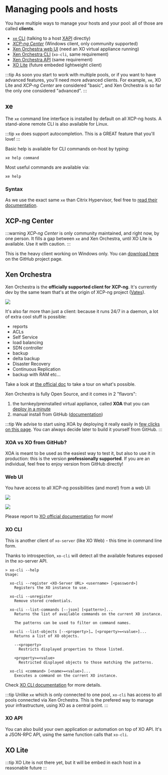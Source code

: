 # Managing pools and hosts

You have multiple ways to manage your hosts and your pool: all of those are called **clients**.

* [`xe` CLI](management.md#xe) (talking to a host [XAPI](api.md) directly)
* [*XCP-ng Center*](management.md#xcp-ng-center) (Windows client, only community supported)
* [Xen Orchestra web UI](management.md#xen-orchestra) (need an XO virtual appliance running)
* [Xen Orchestra CLI](management.md#xo-cli) (`xo-cli`, same requirement)
* [Xen Orchestra API](management.md#xo-api) (same requirement)
* [XO Lite](management.md#xo-lite) (future embeded lightweight client)

:::tip
As soon you start to work with multiple pools, or if you want to have advanced features, you'll need more advanced clients. For example, `xe`, XO Lite and *XCP-ng Center* are considered "basic", and Xen Orchestra is so far the only one considered "advanced".
:::

## xe

The `xe` command line interface is installed by default on all XCP-ng hosts. A stand-alone remote CLI is also available for Linux.

:::tip
`xe` does support autocompletion. This is a GREAT feature that you'll love!
:::

Basic help is available for CLI commands on-host by typing:

```
xe help command
```

Most useful commands are available via:

```
xe help
```

### Syntax

As we use the exact same `xe` than Citrix Hypervisor, feel free to [read their documentation](https://docs.citrix.com/en-us/citrix-hypervisor/command-line-interface.html#command-types).

## XCP-ng Center

:::warning
*XCP-ng Center* is only community maintained, and right now, by one person. It fills a gap between `xe` and Xen Orchestra, until XO Lite is available. Use it with caution.
:::

This is the heavy client working on Windows only. You can [download here](https://github.com/xcp-ng/xenadmin/releases/) on the GitHub project page.

## Xen Orchestra

Xen Orchestra is the **officially supported client for XCP-ng**. It's currently dev by the same team that's at the origin of XCP-ng project ([Vates](https://vates.fr)).

![](https://xen-orchestra.com/assets/featuresadmin.png)

It's also far more than just a client: because it runs 24/7 in a daemon, a lot of extra cool stuff is possible:
* reports
* ACLs
* Self Service
* load balancing
* SDN controller
* backup
* delta backup
* Disaster Recovery
* Continuous Replication
* backup with RAM etc…

Take a look at [the official doc](https://xen-orchestra.com/docs/) to take a tour on what's possible.

Xen Orchestra is fully Open Source, and it comes in 2 "flavors":

1. the turnkey/preinstalled virtual appliance, called **XOA** that you can [deploy in a minute]((https://xen-orchestra.com/#!/xoa))
2. manual install from GitHub ([documentation](https://xen-orchestra.com/docs/from_the_sources.html))

:::tip
We advise to start using XOA by deploying it really easily in [few clicks on this page](https://xen-orchestra.com/#!/xoa). You can always decide later to build it yourself from GitHub.
:::

### XOA vs XO from GitHub?

XOA is meant to be used as the easiest way to test it, but also to use it in production: this is the version **professionally supported**. If you are an individual, feel free to enjoy version from GitHub directly!

### Web UI

You have access to all XCP-ng possibilities (and more!) from a web UI:

![](https://xen-orchestra.com/assets/main_view.jpg)

![](https://xen-orchestra.com/assets/stats.png)

Please report to [XO official documentation](https://xen-orchestra.com/docs) for more!

### XO CLI

This is another client of `xo-server` (like XO Web) - this time in command line form.

Thanks to introspection, `xo-cli` will detect all the available features exposed in the xo-server API.

```
> xo-cli --help
Usage:

  xo-cli --register <XO-Server URL> <username> [<password>]
    Registers the XO instance to use.

  xo-cli --unregister
    Remove stored credentials.

  xo-cli --list-commands [--json] [<pattern>]...
    Returns the list of available commands on the current XO instance.

    The patterns can be used to filter on command names.

  xo-cli --list-objects [--<property>]… [<property>=<value>]...
    Returns a list of XO objects.

    --<property>
      Restricts displayed properties to those listed.

    <property>=<value>
      Restricted displayed objects to those matching the patterns.

  xo-cli <command> [<name>=<value>]...
    Executes a command on the current XO instance.
```

Check [XO CLI documentation](https://xen-orchestra.com/docs/xo-cli.html) for more details.

:::tip
Unlike `xe` which is only connected to one pool, `xo-cli` has access to all pools connected via Xen Orchestra. This is the prefered way to manage your infrastructure, using XO as a central point.
:::

### XO API

You can also build your own application or automation on top of XO API. It's a JSON-RPC API, using the same function calls that `xo-cli`.

## XO Lite

:::tip
XO Lite is not there yet, but it will be embed in each host in a reasonable future
:::